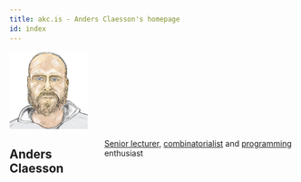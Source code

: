 ```yaml
---
title: akc.is - Anders Claesson's homepage
id: index
---
```

<div class="three columns alpha">
<a href="images/akc-fpsac09.png"><img id="me" src="images/me.png" alt="Anders Claesson"/></a>
</div>
<div class="seven columns omega">

## Anders Claesson

[Senior lecturer](http://www.cis.strath.ac.uk/cis/staff/index.php?uid=34726),
[combinatorialist](/papers/) and
[programming](/code/) enthusiast

</div>
